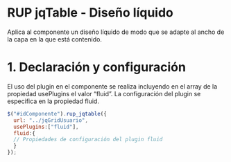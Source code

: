 # RUP jqTable - Diseño líquido

Aplica al componente un diseño líquido de modo que se adapte al ancho de la capa en la que está contenido.

# 1. Declaración y configuración

El uso del plugin en el componente se realiza incluyendo en el array de la propiedad usePlugins el valor “fluid”. La configuración del plugin se especifica en la propiedad fluid.

```js
$("#idComponente").rup_jqtable({
  url: "../jqGridUsuario",
  usePlugins:["fluid"],
  fluid:{
  // Propiedades de configuración del plugin fluid
  }
});
```
